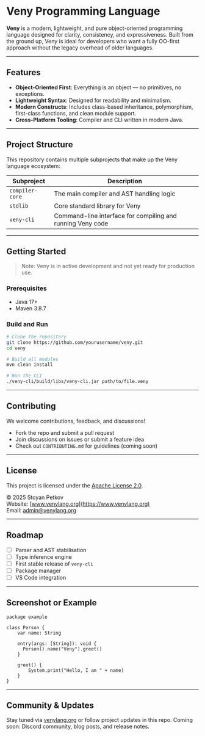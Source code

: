 # Veny Programming Language

**Veny** is a modern, lightweight, and pure object-oriented programming language designed for clarity, consistency, and expressiveness. Built from the ground up, Veny is ideal for developers who want a fully OO-first approach without the legacy overhead of older languages.

---

## Features

- **Object-Oriented First**: Everything is an object — no primitives, no exceptions.
- **Lightweight Syntax**: Designed for readability and minimalism.
- **Modern Constructs**: Includes class-based inheritance, polymorphism, first-class functions, and clean module support.
- **Cross-Platform Tooling**: Compiler and CLI written in modern Java.

---

## Project Structure

This repository contains multiple subprojects that make up the Veny language ecosystem:

| Subproject      | Description                                      |
|-----------------|--------------------------------------------------|
| `compiler-core` | The main compiler and AST handling logic         |
| `stdlib`        | Core standard library for Veny                   |
| `veny-cli`      | Command-line interface for compiling and running Veny code |

---

## Getting Started

> Note: Veny is in active development and not yet ready for production use.

### Prerequisites

- Java 17+
- Maven 3.8.7

### Build and Run

```bash
# Clone the repository
git clone https://github.com/yourusername/veny.git
cd veny

# Build all modules
mvn clean install

# Run the CLI
./veny-cli/build/libs/veny-cli.jar path/to/file.veny
```

---

## Contributing

We welcome contributions, feedback, and discussions!

- Fork the repo and submit a pull request
- Join discussions on issues or submit a feature idea
- Check out `CONTRIBUTING.md` for guidelines (coming soon)

---

## License

This project is licensed under the [Apache License 2.0](LICENSE).

© 2025 Stoyan Petkov  
Website: [www.venylang.org](https://www.venylang.org)  
Email: [admin@venylang.org](mailto:admin@venylang.org)

---

## Roadmap

- [ ] Parser and AST stabilisation
- [ ] Type inference engine
- [ ] First stable release of `veny-cli`
- [ ] Package manager
- [ ] VS Code integration

---

## Screenshot or Example

```veny
package example

class Person {
    var name: String

    entry(args: [String]): void {
      Person().name("Veny").greet()
    }
 
    greet() {
        System.print("Hello, I am " + name)
    }
}
```

---

## Community & Updates

Stay tuned via [venylang.org](https://www.venylang.org) or follow project updates in this repo. Coming soon: Discord community, blog posts, and release notes.
